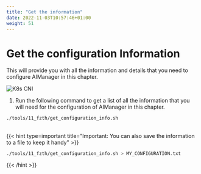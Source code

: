 ```yaml
---
title: "Get the information"
date: 2022-11-03T10:57:46+01:00
weight: 51
---
```


# Get the configuration Information

This will provide you with all the information and details that you need to configure AIManager in this chapter.



![K8s CNI](/cp4waiops-training/pics/57_my_info.png)

1. Run the following command to get a list of all the information that you will need for the configuration of AIManager in this chapter.


  ```bash
  ./tools/11_fzth/get_configuration_info.sh
  ```

##

{{< hint type=important  title="Important: You can also save the information to a file to keep it handy" >}}
   ```bash
  ./tools/11_fzth/get_configuration_info.sh > MY_CONFIGURATION.txt
  ```

{{< /hint >}}

